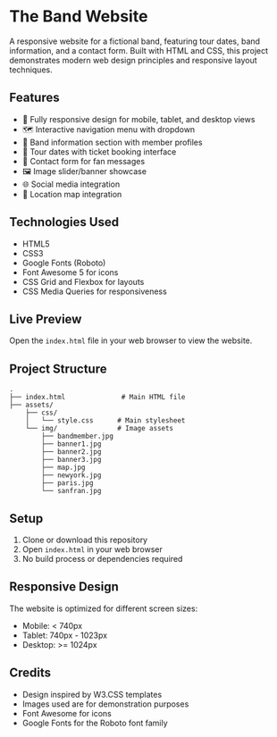 # The Band Website

A responsive website for a fictional band, featuring tour dates, band information, and a contact form. Built with HTML and CSS, this project demonstrates modern web design principles and responsive layout techniques.

## Features

- 📱 Fully responsive design for mobile, tablet, and desktop views
- 🗺️ Interactive navigation menu with dropdown
- 🎵 Band information section with member profiles
- 🎫 Tour dates with ticket booking interface
- 📝 Contact form for fan messages
- 🖼️ Image slider/banner showcase
- 🌐 Social media integration
- 📍 Location map integration

## Technologies Used

- HTML5
- CSS3
- Google Fonts (Roboto)
- Font Awesome 5 for icons
- CSS Grid and Flexbox for layouts
- CSS Media Queries for responsiveness

## Live Preview

Open the `index.html` file in your web browser to view the website.

## Project Structure

```
.
├── index.html              # Main HTML file
├── assets/
    ├── css/
    │   └── style.css      # Main stylesheet
    └── img/               # Image assets
        ├── bandmember.jpg
        ├── banner1.jpg
        ├── banner2.jpg
        ├── banner3.jpg
        ├── map.jpg
        ├── newyork.jpg
        ├── paris.jpg
        └── sanfran.jpg
```

## Setup

1. Clone or download this repository
2. Open `index.html` in your web browser
3. No build process or dependencies required

## Responsive Design

The website is optimized for different screen sizes:

- Mobile: < 740px
- Tablet: 740px - 1023px
- Desktop: >= 1024px

## Credits

- Design inspired by W3.CSS templates
- Images used are for demonstration purposes
- Font Awesome for icons
- Google Fonts for the Roboto font family
